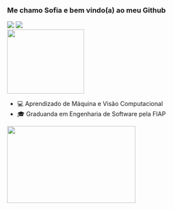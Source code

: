 ### Me chamo Sofia e bem vindo(a) ao meu Github
<div>
  <a href = "mailto:sofiawko@gmail.com"><img src="https://img.shields.io/badge/Gmail-red?style=flat&logo=Gmail&logoColor=white" target="_blank"></a>
  <a href="https://www.linkedin.com/in/sofia-sawczenko" target="_blank"><img src="https://img.shields.io/badge/LinkedIn-blue?style=flat&logo=linkedin&labelColor=blue" target="_blank"></a>   
<div>
  <img src="https://media.tenor.com/bCfpwMjfAi0AAAAC/cat-typing.gif" width="180" height="150" />
</div>
<ul>
  <li>💻 Aprendizado de Máquina e Visão Computacional</li>
  <li>🎓 Graduanda em Engenharia de Software pela FIAP</li>
</ul>     
<div>
  <img height="180em" src="https://github-readme-stats.vercel.app/api/top-langs/?username=sofiasawczenko&layout=compact&langs_count=8&theme=dracula"width="300" height="300"/>
</div>
